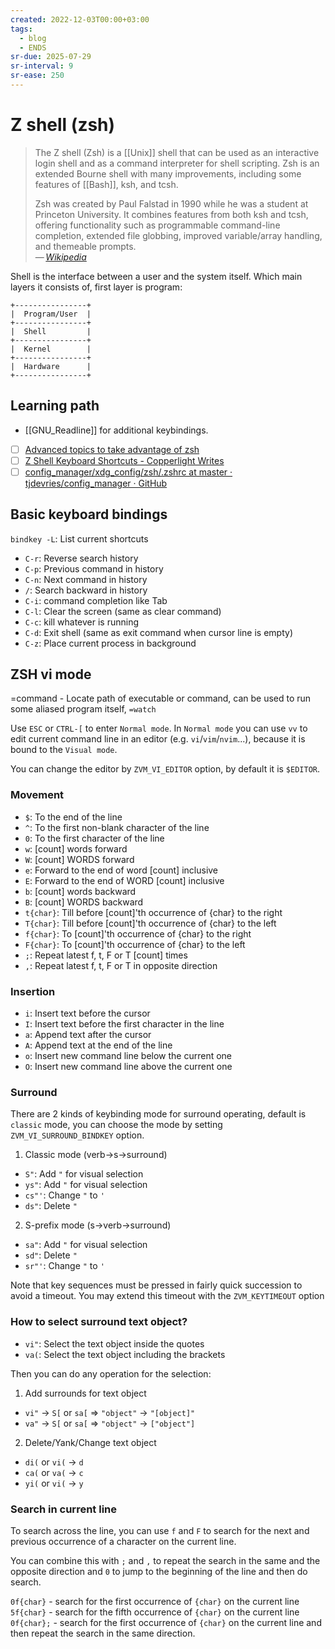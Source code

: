 ```yaml
---
created: 2022-12-03T00:00+03:00
tags:
  - blog
  - ENDS
sr-due: 2025-07-29
sr-interval: 9
sr-ease: 250
---
```


# Z shell (zsh)

> The Z shell (Zsh) is a [[Unix]] shell that can be used as an interactive login shell and as a command interpreter for shell scripting. Zsh is an extended Bourne shell with many improvements, including some features of [[Bash]], ksh, and tcsh.
>
> Zsh was created by Paul Falstad in 1990 while he was a student at Princeton University. It combines features from both ksh and tcsh, offering functionality such as programmable command-line completion, extended file globbing, improved variable/array handling, and themeable prompts.\
> — <cite>[Wikipedia](https://en.wikipedia.org/wiki/Z_shell)</cite>

Shell is the interface between a user and the system itself. Which main layers it consists of, first layer is program:
<br class="f">

```
+----------------+
|  Program/User  |
+----------------+
|  Shell         |
+----------------+
|  Kernel        |
+----------------+
|  Hardware      |
+----------------+
```

## Learning path

- [[GNU_Readline]] for additional keybindings.
- [ ] [Advanced topics to take advantage of zsh](https://github.com/rothgar/mastering-zsh)
- [ ] [Z Shell Keyboard Shortcuts - Copperlight Writes](https://copperlight.github.io/shell/zsh-keyboard-shortcuts/)
- [ ] [config_manager/xdg_config/zsh/.zshrc at master · tjdevries/config_manager · GitHub](https://github.com/tjdevries/config_manager/blob/master/xdg_config/zsh/.zshrc)

## Basic keyboard bindings

`bindkey -L`:<wbr class="f"> List current shortcuts

- `C-r`:<wbr class="f"> Reverse search history
- `C-p`:<wbr class="f"> Previous command in history
- `C-n`:<wbr class="f"> Next command in history
- `/`:<wbr class="f"> Search backward in history
- `C-i`:<wbr class="f"> command completion like Tab
- `C-l`:<wbr class="f"> Clear the screen (same as clear command)
- `C-c`:<wbr class="f"> kill whatever is running
- `C-d`:<wbr class="f"> Exit shell (same as exit command when cursor line is empty)
- `C-z`:<wbr class="f"> Place current process in background

## ZSH vi mode

=command - Locate path of executable or command, can be used to run some aliased program itself, `=watch`

Use `ESC` or `CTRL-[` to enter `Normal mode`. In `Normal mode` you can use `vv` to edit current command line in an editor (e.g. `vi`/`vim`/`nvim`...), because it is bound to the `Visual mode`.

You can change the editor by `ZVM_VI_EDITOR` option, by default it is `$EDITOR`.

### Movement

- `$`:<wbr class="f"> To the end of the line
- `^`:<wbr class="f"> To the first non-blank character of the line
- `0`:<wbr class="f"> To the first character of the line
- `w`:<wbr class="f"> [count] words forward
- `W`:<wbr class="f"> [count] WORDS forward
- `e`:<wbr class="f"> Forward to the end of word [count] inclusive
- `E`:<wbr class="f"> Forward to the end of WORD [count] inclusive
- `b`:<wbr class="f"> [count] words backward
- `B`:<wbr class="f"> [count] WORDS backward
- `t{char}`:<wbr class="f"> Till before [count]'th occurrence of {char} to the right
- `T{char}`:<wbr class="f"> Till before [count]'th occurrence of {char} to the left
- `f{char}`:<wbr class="f"> To [count]'th occurrence of {char} to the right
- `F{char}`:<wbr class="f"> To [count]'th occurrence of {char} to the left
- `;`:<wbr class="f"> Repeat latest f, t, F or T [count] times
- `,`:<wbr class="f"> Repeat latest f, t, F or T in opposite direction

### Insertion

- `i`:<wbr class="f"> Insert text before the cursor
- `I`:<wbr class="f"> Insert text before the first character in the line
- `a`:<wbr class="f"> Append text after the cursor
- `A`:<wbr class="f"> Append text at the end of the line
- `o`:<wbr class="f"> Insert new command line below the current one
- `O`:<wbr class="f"> Insert new command line above the current one

### Surround

There are 2 kinds of keybinding mode for surround operating, default is `classic` mode, you can choose the mode by setting `ZVM_VI_SURROUND_BINDKEY` option.

1. Classic mode (verb->s->surround)

- `S"`:<wbr class="f"> Add `"` for visual selection
- `ys"`:<wbr class="f"> Add `"` for visual selection
- `cs"'`:<wbr class="f"> Change `"` to `'`
- `ds"`:<wbr class="f"> Delete `"`

2. S-prefix mode (s->verb->surround)

- `sa"`:<wbr class="f"> Add `"` for visual selection
- `sd"`:<wbr class="f"> Delete `"`
- `sr"'`:<wbr class="f"> Change `"` to `'`

Note that key sequences must be pressed in fairly quick succession to avoid a timeout. You may extend this timeout with the `ZVM_KEYTIMEOUT` option

### How to select surround text object?

- `vi"`:<wbr class="f"> Select the text object inside the quotes
- `va(`:<wbr class="f"> Select the text object including the brackets

Then you can do any operation for the selection:

1. Add surrounds for text object

- `vi"` -> `S[` or `sa[` => `"object"` -> `"[object]"`
- `va"` -> `S[` or `sa[` => `"object"` -> `["object"]`

2. Delete/Yank/Change text object

- `di(` or `vi(` -> `d`
- `ca(` or `va(` -> `c`
- `yi(` or `vi(` -> `y`

### Search in current line

To search across the line, you can use `f` and `F` to search for the next and previous occurrence of a character on the current line.

You can combine this with `;` and `,` to repeat the search in the same and the opposite direction and `0` to jump to the beginning of the line and then do search.

`0f{char}` - search for the first occurrence of `{char}` on the current line `5f{char}` - search for the fifth occurrence of `{char}` on the current line `0f{char};` - search for the first occurrence of `{char}` on the current line and then repeat the search in the same direction.
